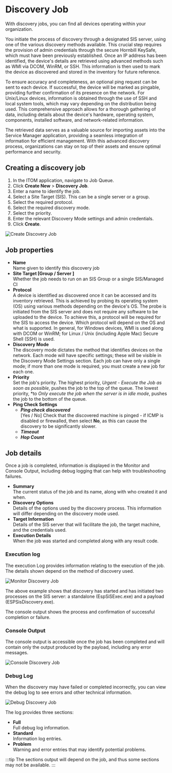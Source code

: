 # Discovery Job
With discovery jobs, you can find all devices operating within your organization.

You initiate the process of discovery through a designated SIS server, using one of the various discovery methods available. This crucial step requires the provision of admin credentials through the secure Hornbill KeySafe, which must have been previously established. Once an IP address has been identified, the device's details are retrieved using advanced methods such as WMI via DCOM, WinRM, or SSH. This information is then used to mark the device as discovered and stored in the inventory for future reference.

To ensure accuracy and completeness, an optional ping request can be sent to each device. If successful, the device will be marked as pingable, providing further confirmation of its presence on the network. For Unix/Linux devices, information is obtained through the use of SSH and local system tools, which may vary depending on the distribution being used. This comprehensive approach allows for a thorough gathering of data, including details about the device's hardware, operating system, components, installed software, and network-related information.

The retrieved data serves as a valuable source for importing assets into the Service Manager application, providing a seamless integration of information for efficient management. With this advanced discovery process, organizations can stay on top of their assets and ensure optimal performance and security.

## Creating a discovery job
1. In the ITOM application, navigate to Job Queue.
1. Click **Create New** > **Discovery Job**.
1. Enter a name to identify the job.
1. Select a Site Target (SIS). This can be a single server or a group.
1. Select the required protocol.
1. Select the required discovery mode.
1. Select the priority.
1. Enter the relevant Discovery Mode settings and admin credentials.
1. Click **Create**.

![Create Discovery Job](_books/itom-user-guide/jobs/images/create-discovery-job.png)

## Job properties
* **Name**<br>Name given to identify this discovery job
* **Site Target [Group / Server ]**<br>Whether the job needs to run on an SIS Group or a single SIS/Managed CI
* **Protocol**<br>A device is identified as discovered once it can be accessed and its inventory retrieved. This is achieved by probing its operating system (OS) using various methods depending on the device's OS. The probe is initiated from the SIS server and does not require any software to be uploaded to the device. To achieve this, a protocol will be required for the SIS to access the device. Which protocol will depend on the OS and what is supported. In general, for Windows devices, WMI is used along with DCOM or WinRM; for Linux / Unix (including Apple Mac) Secure Shell (SSH) is used.
* **Discovery Mode**<br>The discovery mode dictates the method that identifies devices on the network. Each mode will have specific settings; these will be visible in the Discovery Mode Settings section. Each job can have only a single mode; if more than one mode is required, you must create a new job for each one.
* **Priority**<br>Set the job's priority. The highest priority, *Urgent - Execute the Job as soon as possible*, pushes the job to the top of the queue. The lowest priority, *to *Only execute the job when the server is in idle mode*, pushes the job to the bottom of the queue.
* **Ping Check Settings**<br>
    * ***Ping check discovered***<br>[Yes / No] Check that the discovered machine is pinged - if ICMP is disabled or firewalled, then select **No**, as this can cause the discovery to be significantly slower.
    * ***Timeout***<br>
    * ***Hop Count***<br>

## Job details
Once a job is completed, information is displayed in the Monitor and Console Output, including debug logging that can help with troubleshooting failures.

* **Summary**<br>The current status of the job and its name, along with who created it and when.
* **Discovery Options**<br>Details of the options used by the discovery process. This information will differ depending on the discovery mode used.
* **Target Information**<br>Details of the SIS server that will facilitate the job, the target machine, and the credentials used.
* **Execution Details**<br>When the job was started and completed along with any result code.

### Execution log
The execution Log provides information relating to the execution of the job. The details shown depend on the method of discovery used.

![Monitor Discovery Job](_books/itom-user-guide/jobs/images/monitor-discovery-job.png)

The above example shows that discovery has started and has initiated two processes on the SIS server: a standalone (EspSiSExec.exe) and a payload (ESPSisDiscovery.exe).

The console output shows the process and confirmation of successful completion or failure.

### Console Output
The console output is accessible once the job has been completed and will contain only the output produced by the payload, including any error messages.

![Console Discovery Job](_books/itom-user-guide/jobs/images/console-discovery-job.png)

### Debug Log
When the discovery may have failed or completed incorrectly, you can view the debug log to see errors and other technical information.

![Debug Discovery Job](_books/itom-user-guide/jobs/images/debug-discovery-job.png)

The log provides three sections:

* **Full**<br>Full debug log information.
* **Standard**<br>Information log entries.
* **Problem**<br>Warning and error entries that may identify potential problems.

:::tip
The sections output will depend on the job, and thus some sections may not be available.
:::